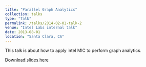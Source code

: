 ```yaml
---
title: "Parallel Graph Analytics"
collection: talks
type: "Talk"
permalink: /talks/2014-02-01-talk-2
venue: "Intel Labs internal talk"
date: 2013-08-01
location: "Santa Clara, CA"
---
```


This talk is about how to apply intel MIC to perform graph analytics.

[Download slides here](http://academicpages.github.io/files/intern_presentation.ppt)
